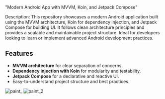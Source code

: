 "Modern Android App with MVVM, Koin, and Jetpack Compose"

Description:
This repository showcases a modern Android application built using the MVVM architecture, Koin for dependency injection, and Jetpack Compose for building UI. It follows clean architecture principles and provides a scalable and maintainable project structure. Ideal for developers looking to learn or implement advanced Android development practices.

## Features
- **MVVM architecture** for clear separation of concerns.
- **Dependency injection with Koin** for modularity and testability.
- **Jetpack Compose** for a declarative and reactive UI.
- Easy-to-understand project structure and best practices.

![paint_](https://github.com/user-attachments/assets/ed83447e-bce8-462d-aaa1-70d033d9e990)
![paint_2](https://github.com/user-attachments/assets/46244e60-2a84-4d2e-8c34-a1706a255eaa)

